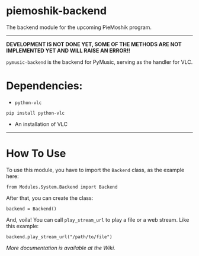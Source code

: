 # piemoshik-backend
The backend module for the upcoming PieMoshik program.

----
**DEVELOPMENT IS NOT DONE YET, SOME OF THE METHODS ARE NOT IMPLEMENTED YET AND WILL RAISE AN ERROR!!**

`pymusic-backend` is the backend for PyMusic, serving as the handler for VLC.

# Dependencies:
- `python-vlc`

```
pip install python-vlc
```

- An installation of VLC

----

# How To Use
To use this module, you have to import the `Backend` class, as the example here:

```
from Modules.System.Backend import Backend
```

After that, you can create the class:

```
backend = Backend()
```

And, voila! You can call `play_stream_url` to play a file or a web stream. Like this example:

```
backend.play_stream_url("/path/to/file")
```

*More documentation is available at the Wiki.*
